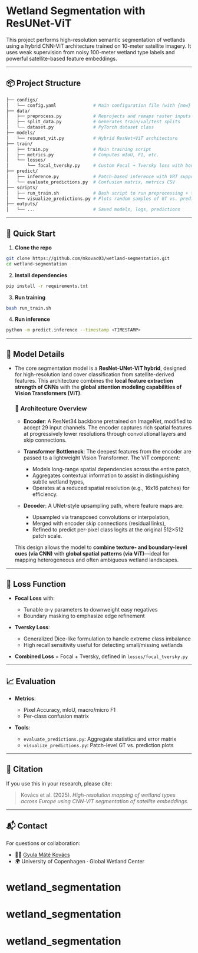 # Wetland Segmentation with ResUNet-ViT

This project performs high-resolution semantic segmentation of wetlands using a hybrid CNN-ViT architecture trained on 10-meter satellite imagery. It uses weak supervision from noisy 100-meter wetland type labels and powerful satellite-based feature embeddings.

---

## 📦 Project Structure

```bash
├── configs/
│   └── config.yaml              # Main configuration file (with {now} placeholders)
├── data/
│   ├── preprocess.py            # Reprojects and remaps raster inputs
│   ├── split_data.py            # Generates train/val/test splits
│   └── dataset.py               # PyTorch dataset class
├── models/
│   └── resunet_vit.py           # Hybrid ResNet+ViT architecture
├── train/
│   ├── train.py                 # Main training script
│   ├── metrics.py               # Computes mIoU, F1, etc.
│   └── losses/
│       └── focal_tversky.py     # Custom Focal + Tversky loss with boundary masking
├── predict/
│   ├── inference.py             # Patch-based inference with VRT support
│   └── evaluate_predictions.py  # Confusion matrix, metrics CSV
├── scripts/
│   ├── run_train.sh             # Bash script to run preprocessing + training
│   └── visualize_predictions.py # Plots random samples of GT vs. prediction
├── outputs/
│   └── ...                      # Saved models, logs, predictions
```

---

## 🚀 Quick Start

1. **Clone the repo**

```bash
git clone https://github.com/mkovac03/wetland-segmentation.git
cd wetland-segmentation
```

2. **Install dependencies**

```bash
pip install -r requirements.txt
```

3. **Run training**

```bash
bash run_train.sh
```

4. **Run inference**

```bash
python -m predict.inference --timestamp <TIMESTAMP>
```

---

## 🧠 Model Details

* The core segmentation model is a **ResNet-UNet-ViT hybrid**, designed for high-resolution land cover classification from satellite-derived features. This architecture combines the **local feature extraction strength of CNNs** with the **global attention modeling capabilities of Vision Transformers (ViT)**.

  ### 🔧 Architecture Overview

  * **Encoder**: A ResNet34 backbone pretrained on ImageNet, modified to accept 29 input channels. The encoder captures rich spatial features at progressively lower resolutions through convolutional layers and skip connections.
  * **Transformer Bottleneck**: The deepest features from the encoder are passed to a lightweight Vision Transformer. The ViT component:

    * Models long-range spatial dependencies across the entire patch,
    * Aggregates contextual information to assist in distinguishing subtle wetland types,
    * Operates at a reduced spatial resolution (e.g., 16x16 patches) for efficiency.
  * **Decoder**: A UNet-style upsampling path, where feature maps are:

    * Upsampled via transposed convolutions or interpolation,
    * Merged with encoder skip connections (residual links),
    * Refined to predict per-pixel class logits at the original 512×512 patch scale.

  This design allows the model to **combine texture- and boundary-level cues (via CNN)** with **global spatial patterns (via ViT)**—ideal for mapping heterogeneous and often ambiguous wetland landscapes.

---

## 🔨 Loss Function

* **Focal Loss** with:

  * Tunable α-γ parameters to downweight easy negatives
  * Boundary masking to emphasize edge refinement

* **Tversky Loss**:

  * Generalized Dice-like formulation to handle extreme class imbalance
  * High recall sensitivity useful for detecting small/missing wetlands

* **Combined Loss** = Focal + Tversky, defined in `losses/focal_tversky.py`

---

## 📈 Evaluation

* **Metrics**:

  * Pixel Accuracy, mIoU, macro/micro F1
  * Per-class confusion matrix

* **Tools**:

  * `evaluate_predictions.py`: Aggregate statistics and error matrix
  * `visualize_predictions.py`: Patch-level GT vs. prediction plots

---

## 📍 Citation

If you use this in your research, please cite:

> Kovács et al. (2025). *High-resolution mapping of wetland types across Europe using CNN-ViT segmentation of satellite embeddings.*

---

## 📬 Contact

For questions or collaboration:

* 🧑‍💻 [Gyula Máté Kovács](https://github.com/mkovac03)
* 🌍 University of Copenhagen · Global Wetland Center
# wetland_segmentation
# wetland_segmentation
# wetland_segmentation
